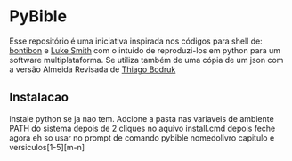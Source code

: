 # PyBible

Esse repositório é uma iniciativa inspirada nos códigos para shell de: [bontibon](https://github.com/bontibon/kjv) e 
[Luke Smith](https://github.com/LukeSmithxyz/kjv) com o intuido de reproduzi-los em python para um software multiplataforma.
Se utiliza também de uma cópia de um json com a versão Almeida Revisada de [Thiago Bodruk](https://github.com/thiagobodruk/biblia)

## Instalacao
instale python se ja nao tem.
Adcione a pasta nas variaveis de ambiente PATH do sistema
depois de 2 cliques no aquivo install.cmd depois feche
agora eh so usar no prompt de comando pybible nomedolivro capitulo e versiculos[1-5][m-n]